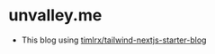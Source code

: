 # unvalley.me

- This blog using [timlrx/tailwind-nextjs-starter-blog](https://github.com/timlrx/tailwind-nextjs-starter)
